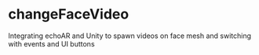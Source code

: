 # changeFaceVideo
Integrating echoAR and Unity to spawn videos on face mesh and switching with events and UI buttons
